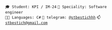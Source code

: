 <code>🎓 Student: KPI / IM-24</code>
<code>👷 Speciality: Software engineer </code><br>
<code>🧑‍💻 Languages: C#</code>
<code>💬 telegram: [@stbestichhh](https://telegram.me/stbestichhh)</code>
<code>📫 [stbestich@gmail.com](mailto:stbestich@gmail.com)</code>
